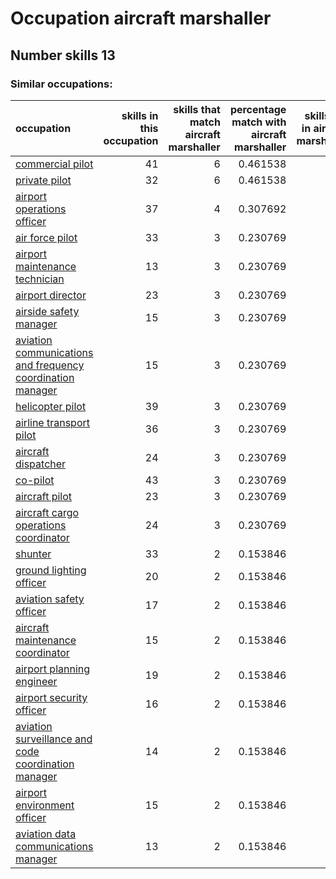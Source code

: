 # Occupation aircraft marshaller
## Number skills 13
### Similar occupations:
| occupation                                                                                                                  |   skills in this occupation |   skills that match aircraft marshaller |   percentage match with aircraft marshaller |   skills not in aircraft marshaller |
|:----------------------------------------------------------------------------------------------------------------------------|----------------------------:|----------------------------------------:|--------------------------------------------:|------------------------------------:|
| [commercial pilot](commercial_pilot.md)                                                                                     |                          41 |                                       6 |                                    0.461538 |                                  35 |
| [private pilot](private_pilot.md)                                                                                           |                          32 |                                       6 |                                    0.461538 |                                  26 |
| [airport operations officer](airport_operations_officer.md)                                                                 |                          37 |                                       4 |                                    0.307692 |                                  33 |
| [air force pilot](air_force_pilot.md)                                                                                       |                          33 |                                       3 |                                    0.230769 |                                  30 |
| [airport maintenance technician](airport_maintenance_technician.md)                                                         |                          13 |                                       3 |                                    0.230769 |                                  10 |
| [airport director](airport_director.md)                                                                                     |                          23 |                                       3 |                                    0.230769 |                                  20 |
| [airside safety manager](airside_safety_manager.md)                                                                         |                          15 |                                       3 |                                    0.230769 |                                  12 |
| [aviation communications and frequency coordination manager](aviation_communications_and_frequency_coordination_manager.md) |                          15 |                                       3 |                                    0.230769 |                                  12 |
| [helicopter pilot](helicopter_pilot.md)                                                                                     |                          39 |                                       3 |                                    0.230769 |                                  36 |
| [airline transport pilot](airline_transport_pilot.md)                                                                       |                          36 |                                       3 |                                    0.230769 |                                  33 |
| [aircraft dispatcher](aircraft_dispatcher.md)                                                                               |                          24 |                                       3 |                                    0.230769 |                                  21 |
| [co-pilot](co-pilot.md)                                                                                                     |                          43 |                                       3 |                                    0.230769 |                                  40 |
| [aircraft pilot](aircraft_pilot.md)                                                                                         |                          23 |                                       3 |                                    0.230769 |                                  20 |
| [aircraft cargo operations coordinator](aircraft_cargo_operations_coordinator.md)                                           |                          24 |                                       3 |                                    0.230769 |                                  21 |
| [shunter](shunter.md)                                                                                                       |                          33 |                                       2 |                                    0.153846 |                                  31 |
| [ground lighting officer](ground_lighting_officer.md)                                                                       |                          20 |                                       2 |                                    0.153846 |                                  18 |
| [aviation safety officer](aviation_safety_officer.md)                                                                       |                          17 |                                       2 |                                    0.153846 |                                  15 |
| [aircraft maintenance coordinator](aircraft_maintenance_coordinator.md)                                                     |                          15 |                                       2 |                                    0.153846 |                                  13 |
| [airport planning engineer](airport_planning_engineer.md)                                                                   |                          19 |                                       2 |                                    0.153846 |                                  17 |
| [airport security officer](airport_security_officer.md)                                                                     |                          16 |                                       2 |                                    0.153846 |                                  14 |
| [aviation surveillance and code coordination manager](aviation_surveillance_and_code_coordination_manager.md)               |                          14 |                                       2 |                                    0.153846 |                                  12 |
| [airport environment officer](airport_environment_officer.md)                                                               |                          15 |                                       2 |                                    0.153846 |                                  13 |
| [aviation data communications manager](aviation_data_communications_manager.md)                                             |                          13 |                                       2 |                                    0.153846 |                                  11 |
